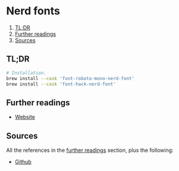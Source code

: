 # Nerd fonts

1. [TL;DR](#tldr)
1. [Further readings](#further-readings)
1. [Sources](#sources)

## TL;DR

```sh
# Installation.
brew install --cask 'font-roboto-mono-nerd-font'
brew install --cask 'font-hack-nerd-font'
```

## Further readings

- [Website]

## Sources

All the references in the [further readings] section, plus the following:

- [Github]

<!--
  References
  -->

<!-- In-article sections -->
[further readings]: #further-readings

<!-- Upstream -->
[github]: https://github.com/ryanoasis/nerd-fonts
[website]: https://www.nerdfonts.com/
